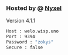 
### Hosted by @ [Nyxel](https://notflix.nyxel.site)
Version 4.1.1
```bash
Host : welo.wisp.uno
Port : 9394
Password : "zokys"
Secure : false
```
